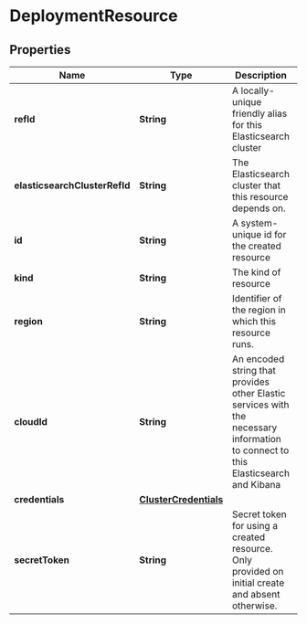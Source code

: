 # DeploymentResource

## Properties
Name | Type | Description | Notes
------------ | ------------- | ------------- | -------------
**refId** | **String** | A locally-unique friendly alias for this Elasticsearch cluster | 
**elasticsearchClusterRefId** | **String** | The Elasticsearch cluster that this resource depends on. |  [optional]
**id** | **String** | A system-unique id for the created resource | 
**kind** | **String** | The kind of resource | 
**region** | **String** | Identifier of the region in which this resource runs. | 
**cloudId** | **String** | An encoded string that provides other Elastic services with the necessary information to connect to this Elasticsearch and Kibana |  [optional]
**credentials** | [**ClusterCredentials**](ClusterCredentials.md) |  |  [optional]
**secretToken** | **String** | Secret token for using a created resource. Only provided on initial create and absent otherwise. |  [optional]
